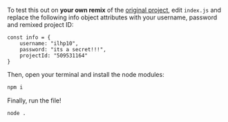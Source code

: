 To test this out on **your own remix** of the [original project](https://scratch.mit.edu/projects/509531164/), edit `index.js` and replace the following info object attributes with your username, password and remixed project ID:
```
const info = {
    username: "ilhp10",
    password: "its a secret!!!",
    projectId: "509531164"
}
```
Then, open your terminal and install the node modules:

```bash
npm i
```

Finally, run the file!

```bash
node .
```